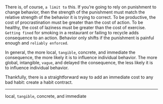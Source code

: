 There is, of course, `a limit to` this. If you’re going to rely on
punishment to change behavior, then the strength of the punishment
must match the relative strength of the behavior it is trying to correct.
To be productive, the cost of procrastination must be greater than the
cost of action. To be healthy, the cost of laziness must be greater than
the cost of exercise. `Getting fined` for smoking in a restaurant or failing
to recycle adds consequence to an action. Behavior only shifts if the
punishment is painful enough and `reliably enforced`.

In general, the more local, `tangible`, concrete, and immediate the
consequence, the more likely it is to influence individual behavior. The
more global, intangible, `vague`, and delayed the consequence, the less
likely it is to influence individual behavior.

Thankfully, there is a straightforward way to add an immediate cost
to any bad habit: create a habit contract.

---
local, `tangible`, concrete, and immediate